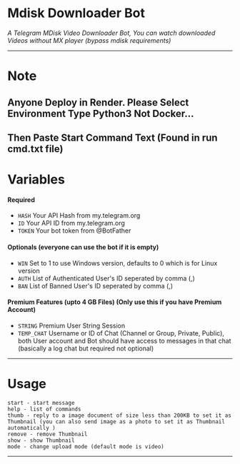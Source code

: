 # Mdisk Downloader Bot

*A Telegram MDisk Video Downloader Bot, You can watch downloaded Videos without MX player (bypass mdisk requirements)*

---

# Note

## Anyone Deploy in Render. Please Select Environment Type Python3 Not Docker...

## Then Paste Start Command Text (Found in run cmd.txt file)



# Variables

#### Required

- `HASH` Your API Hash from my.telegram.org
- `ID` Your API ID from my.telegram.org
- `TOKEN` Your bot token from @BotFather

#### Optionals (everyone can use the bot if it is empty)

- `WIN` Set to 1 to use Windows version, defaults to 0 which is for Linux version
- `AUTH` List of Authenticated User's ID seperated by comma (,)
- `BAN` List of Banned User's ID seperated by comma (,)

#### Premium Features (upto 4 GB Files) (Only use this if you have Premium Account)

- `STRING` Premium User String Session
- `TEMP_CHAT` Username or ID of Chat (Channel or Group, Private, Public), both User account and Bot should have access to messages in that chat (basically a log chat but required not optional)

---

# Usage

```
start - start message
help - list of commands
thumb - reply to a image document of size less than 200KB to set it as Thumbnail (you can also send image as a photo to set it as Thumbnail automatically )
remove - remove Thumbnail
show - show Thumbnail
mode - change upload mode (default mode is video)
```
---
